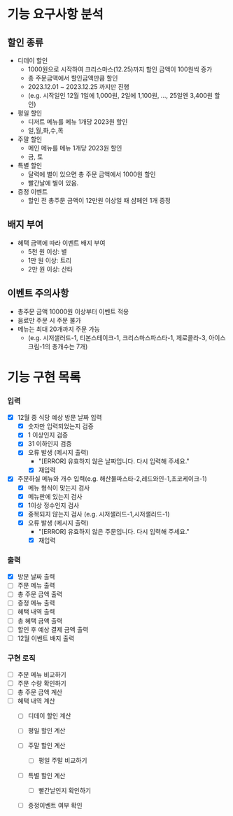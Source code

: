 # 기능 요구사항 분석
## 할인 종류
- 디데이 할인
    - 1000원으로 시작하여 크리스마스(12.25)까지 할인 금액이 100원씩 증가
    - 총 주문금액에서 할인금액만큼 할인
    - 2023.12.01 ~ 2023.12.25 까지만 진행
    - (e.g. 시작일인 12월 1일에 1,000원, 2일에 1,100원, ..., 25일엔 3,400원 할인)
- 평일 할인
    - 디저트 메뉴를 메뉴 1개당 2023원 할인
    - 일,월,화,수,목
- 주말 할인
    - 메인 메뉴를 메뉴 1개당 2023원 할인
    - 금, 토
- 특별 할인
    - 달력에 별이 있으면 총 주문 금액에서 1000원 할인
    - 빨간날에 별이 있음.
- 증정 이벤트
    - 할인 전 총주문 금액이 12만원 이상일 때 샴페인 1개 증정

## 배지 부여
- 혜택 금액에 따라 이벤트 배지 부여
    - 5천 원 이상: 별
    - 1만 원 이상: 트리
    - 2만 원 이상: 산타

## 이벤트 주의사항
- 총주문 금액 10000원 이상부터 이벤트 적용
- 음료만 주문 시 주문 불가
- 메뉴는 최대 20개까지 주문 가능
    - (e.g. 시저샐러드-1, 티본스테이크-1, 크리스마스파스타-1, 제로콜라-3, 아이스크림-1의 총개수는 7개)

# 기능 구현 목록

### 입력
-[x] 12월 중 식당 예상 방문 날짜 입력
  -[x] 숫자만 입력되었는지 검증
  -[x] 1 이상인지 검증
  -[x] 31 이하인지 검증
  -[x] 오류 발생 (메시지 출력)
    - "[ERROR] 유효하지 않은 날짜입니다. 다시 입력해 주세요."
    -[x] 재입력 
-[x] 주문하실 메뉴와 개수 입력(e.g. 해산물파스타-2,레드와인-1,초코케이크-1)
  -[x] 메뉴 형식이 맞는지 검사
  -[x] 메뉴판에 있는지 검사
  -[x] 1이상 정수인지 검사
  -[X] 중복되지 않는지 검사 (e.g. 시저샐러드-1,시저샐러드-1)
  -[x] 오류 발생 (메시지 출력)
    - "[ERROR] 유효하지 않은 주문입니다. 다시 입력해 주세요."
    -[x] 재입력

### 출력
-[x] 방문 날짜 출력
-[ ] 주문 메뉴 출력
-[ ] 총 주문 금액 출력
-[ ] 증정 메뉴 출력
-[ ] 혜택 내역 출력
-[ ] 총 혜택 금액 출력
-[ ] 할인 후 예상 결제 금액 출력
-[ ] 12월 이벤트 배지 출력

### 구현 로직
-[ ] 주문 메뉴 비교하기
-[ ] 주문 수량 확인하기
-[ ] 총 주문 금액 계산
-[ ] 혜택 내역 계산
  -[ ] 디데이 할인 계산
  -[ ] 평일 할인 계산
  -[ ] 주말 할인 계산
    -[ ] 평일 주말 비교하기
  -[ ] 특별 할인 계산
    -[ ] 빨간날인지 확인하기
  -[ ] 증정이벤트 여부 확인

